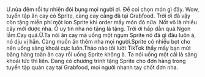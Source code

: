 Ư.nửa đêm rồi tự nhiên đói bụng mọi người ơi. Để coi chọn món gì đây. Wow, tuyển tập ăn cay có Sprite, càng cay càng đã tại Grabfood. Trời ơi đã vậy còn tặng miễn phí một lon Sprite khi order mấy món đó nữa. Nốt vô là nhiều cây mới được nha. Ồ uy tín nha nó tặng là tặng. Trời ơi hấp dẫn quá.Ngon lắm.Cay quá.Ừ.Ta nói ăn cay mà uống một ngụm Sprite nó đã gì đâu luôn á, nó dịu vị hẳn. Càng muốn ăn thêm nha mọi người.Sprite có nhiều bọt cho nên uống sảng khoái cực luôn.Thảo nào tôi lướt TikTok thấy mấy bạn mút băng hàng toàn ăn cay rồi uống Sprite không à. Ta nói uống một cái là sảng khoái tức thì liền. Đang có chương trình tặng Sprite cho đơn hàng trong tuyển tập quán cay tại Grabfood, mọi người nhanh tay chốt đơn nha.